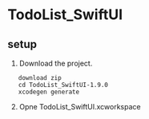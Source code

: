 # TodoList_SwiftUI


## setup
1. Download the project.
```
   download zip
   cd TodoList_SwiftUI-1.9.0
   xcodegen generate
```
2. Opne TodoList_SwiftUI.xcworkspace


   
